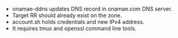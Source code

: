 * onamae-ddns updates DNS record in onamae.com DNS server.
* Target RR should already exist on the zone.
* account.sh holds credentials and new IPv4 address.
* It requires tmux and openssl command line tools.
